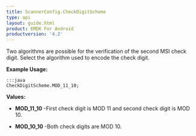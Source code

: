 ```yaml
---
title: ScannerConfig.CheckDigitScheme
type: api
layout: guide.html
product: EMDK For Android
productversion: '4.2'
---
```



Two algorithms are possible for the verification of the second MSI check
 digit. Select the algorithm used to encode the check digit.
 
 

**Example Usage:**
	
	:::java	
	CheckDigitScheme.MOD_11_10;


**Values:**

* **MOD_11_10** -First check digit is MOD 11 and second check digit is MOD 10.

* **MOD_10_10** -Both check digits are MOD 10.

